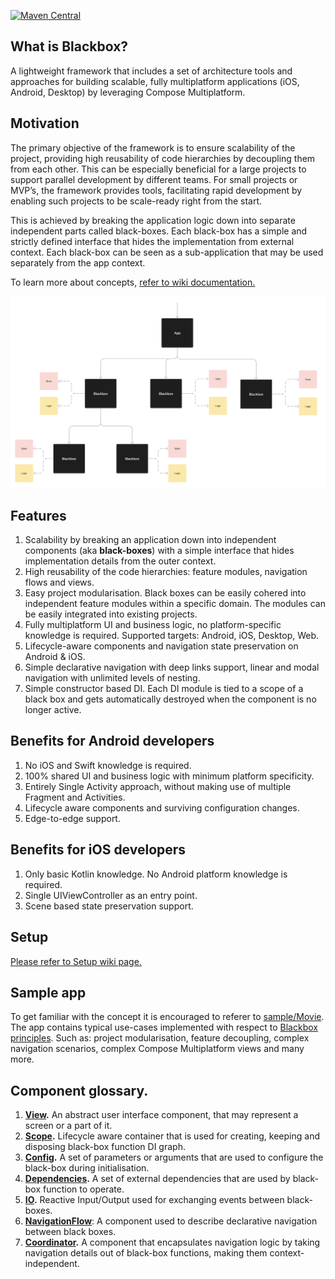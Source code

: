 [![Maven Central](https://maven-badges.herokuapp.com/maven-central/io.github.trueangle/blackbox/badge.svg)](https://maven-badges.herokuapp.com/maven-central/io.github.trueangle/blackbox/badge.svg)

## What is Blackbox?

A lightweight framework that includes a set of architecture tools and approaches for building scalable, fully multiplatform applications (iOS, Android, Desktop) by leveraging Compose Multiplatform.

## Motivation
The primary objective of the framework is to ensure scalability of the project, providing high reusability of code hierarchies by decoupling them from each other. This can be especially beneficial for a large projects to support parallel development by different teams. For small projects or MVP’s, the framework provides tools, facilitating rapid development by enabling such projects to be scale-ready right from the start.
<br/>

This is achieved by breaking the application logic down into separate independent parts called black-boxes. Each black-box has a simple and strictly defined interface that hides the implementation from external context. Each black-box can be seen as a sub-application that may be used separately from the app context.

To learn more about concepts, [refer to wiki documentation.](https://github.com/trueangle/Blackbox/wiki/Concept)

<img src="https://github.com/trueangle/Blackbox/blob/master/wiki/img/black-box-intro-tree.png" alt="The Blackbox app at a high level" width="800"/>


## Features

1. Scalability by breaking an application down into independent components (aka **black-boxes**) with a simple interface that hides implementation details from the outer context. 
2. High reusability of the code hierarchies: feature modules, navigation flows and views. 
3. Easy project modularisation. Black boxes can be easily cohered into independent feature modules within a specific domain. The modules can be easily integrated into existing projects.
5. Fully multiplatform UI and business logic, no platform-specific knowledge is required. Supported targets: Android, iOS, Desktop, Web.
6. Lifecycle-aware components and navigation state preservation on Android & iOS.
7. Simple declarative navigation with deep links support, linear and modal navigation with unlimited levels of nesting.
8. Simple constructor based DI. Each DI module is tied to a scope of a black box and gets automatically destroyed when the component is no longer active.


## Benefits for Android developers

1. No iOS and Swift knowledge is required. 
2. 100% shared UI and business logic with minimum platform specificity.
3. Entirely Single Activity approach, without making use of multiple Fragment and Activities.
4. Lifecycle aware components and surviving configuration changes.
5. Edge-to-edge support.


## Benefits for iOS developers

1. Only basic Kotlin knowledge. No Android platform knowledge is required.  
2. Single UIViewController as an entry point. 
3. Scene based state preservation support.

## Setup
[Please refer to Setup wiki page.](https://github.com/trueangle/Blackbox/wiki/Setup)


## Sample app
To get familiar with the concept it is encouraged to referer to [sample/Movie](https://github.com/trueangle/Blackbox/tree/master/sample). The app contains typical use-cases implemented with respect to [Blackbox principles](https://github.com/trueangle/Blackbox/wiki/Concept). Such as: project modularisation, feature decoupling, complex navigation scenarios, complex Compose Multiplatform views and many more.

## Component glossary.
1. **[View](https://github.com/trueangle/Blackbox/wiki/View-and-its-Scope#view).** An abstract user interface component, that may represent a screen or a part of it.
2. **[Scope](https://github.com/trueangle/Blackbox/wiki/View-and-its-Scope#scope).** Lifecycle aware container that is used for creating, keeping and disposing black-box function DI graph. 
3. **[Config](https://github.com/trueangle/Blackbox/wiki/View-and-its-Scope#view).** A set of parameters or arguments that are used to configure the black-box during initialisation.
4. **[Dependencies](https://github.com/trueangle/Blackbox/wiki/View-and-its-Scope#view).** A set of external dependencies that are used by black-box function to operate. 
5. **[IO](https://github.com/trueangle/Blackbox/wiki/View-and-its-Scope#view).** Reactive Input/Output used for exchanging events between black-boxes.
6. **[NavigationFlow](https://github.com/trueangle/Blackbox/wiki/Navigation)**: A component used to describe declarative navigation between black boxes.
7. **[Coordinator](https://github.com/trueangle/Blackbox/wiki/Navigation#describe-navigation-logic).** A component that encapsulates navigation logic by taking navigation details out of black-box functions, making them context-independent.



